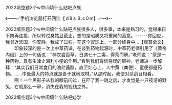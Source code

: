 2022填空题3个w中间填什么贴吧点族

《——✅手机浏览器打开网沚【ｄ8ｓ８.c０m】✅—》--

2022填空题3个w中间填什么贴吧点族很多人，很多事，本来是熟习的，觉得来日不妨再连接，所以转过身姑且截止，想的是昭质又将重聚的蓄意。------你回应，我邻近天国，你安静，我成了过程。在这个寰球上，一部分终身中...【观赏全文】
　　印象较深的是一次上中草药课，在谈到药物起源时，中草药老师引用了《黄帝内经》上的一句话说：“神农尝百草，日遇七十二毒，得茶而解。”老师说：“茶是一种药物，具有生津止渴利小便的作用。”看到我们将信将疑的眼神，老师进一步解释：“其实我们日常食用的油盐酱醋，直至灶心土、人中黄（粪便）、童便都是药物。……中医最大的特点就是善于就地取材。”从那时起，我便对茶刮目相看。
　　啊！一个黑影子从我的眼前闪过，在吓了我一跳之后，才发觉是一只夜游的野兔，它就那么一窜，消失在我的视线之外。





2022填空题3个w中间填什么贴吧娃学
